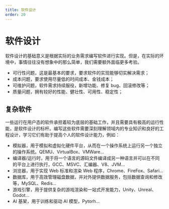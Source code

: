 ```yaml
---
title: 软件设计
order: 20
---
```


# 软件设计
软件设计的基础意义是根据实际的业务需求编写软件进行实现。但是，在实际的环境中，事情往往没有想象中的那么简单，我们需要额外面临更多考验。

+ 可行性问题，这是最基本的要求，要求软件的实现能够切实解决需求；
+ 成本问题，要求使用尽量低的时间成本、金钱成本；
+ 可维护问题，软件需求持续服役，新增功能、修复 bug、回滚修改等；
+ 质量问题，拥有较好的性能、健壮性、可用性、稳定性；

## 复杂软件
一些运行在用户态的软件承担着较为底层的基础工作，并且需要具有极高的运行性能，是软件设计的标杆。编写这些软件需要深刻理解领域内的专业知识和良好的工程设计，学习它们有助于提高个人的软件设计能力，例如：
+ 模拟器，用于模拟和虚拟化硬件平台，从而在一个操作系统上运行另一个独立的操作系统。QEMU、VirtualBox、VMWare...
+ 编译器/运行时，用于将一个语言的源码文件编译成另一种语言并可以在不同的平台上进行执行，GCC、MSVC、汇编器、V8、JVM...
+ 浏览器，用于实现 Web 标准和渲染 Web 程序，Chrome、FireFox、Safari...
+ 数据库，用于高效管理磁盘数据，并对外提供数据服务，包括数据查询和修改等，MySQL、Redis...
+ 游戏引擎，用于提供复杂的游戏渲染和一站式开发能力，Unity、Unreal、Godot...
+ AI 基架，用于训练和驱动 AI 模型，Pytorh...
